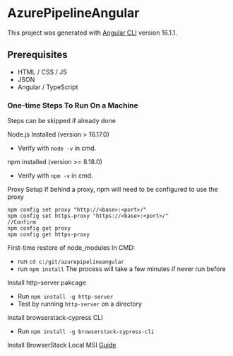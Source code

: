 # AzurePipelineAngular

This project was generated with [Angular CLI](https://github.com/angular/angular-cli) version 16.1.1.

## Prerequisites
* HTML / CSS / JS
* JSON
* Angular / TypeScript

### One-time Steps To Run On a Machine
Steps can be skipped if already done

Node.js Installed (version > 16.17.0)
* Verify with `node -v` in cmd.

npm installed (version >= 8.18.0)
* Verify with `npm -v` in cmd.

Proxy Setup
If behind a proxy, npm will need to be configured to use the proxy
```
npm config set proxy "http://<base>:<port>/"
npm config set https-proxy "https://<base>:<port>/"
//Confirm
npm config get proxy
npm config get https-proxy
```

First-time restore of node_modules
In CMD:
* run `cd c:/git/azurepipelineangular`
* run `npm install`
The process will take a few minutes if never run before

Install http-server pakcage
* Run `npm install -g http-server`
* Test by running `http-server` on a directory

Install browserstack-cypress CLI
* Run `npm install -g browserstack-cypress-cli`

Install BrowserStack Local MSI
[Guide](https://www.browserstack.com/docs/local-testing/desktop-app-config-guide)
